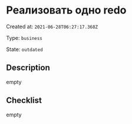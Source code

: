 # Реализовать одно redo

Created at: `2021-06-28T06:27:17.368Z`

Type: `business`

State: `outdated`

## Description
empty

## Checklist
empty

